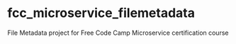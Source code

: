 # fcc_microservice_filemetadata
File Metadata project for Free Code Camp Microservice certification course
